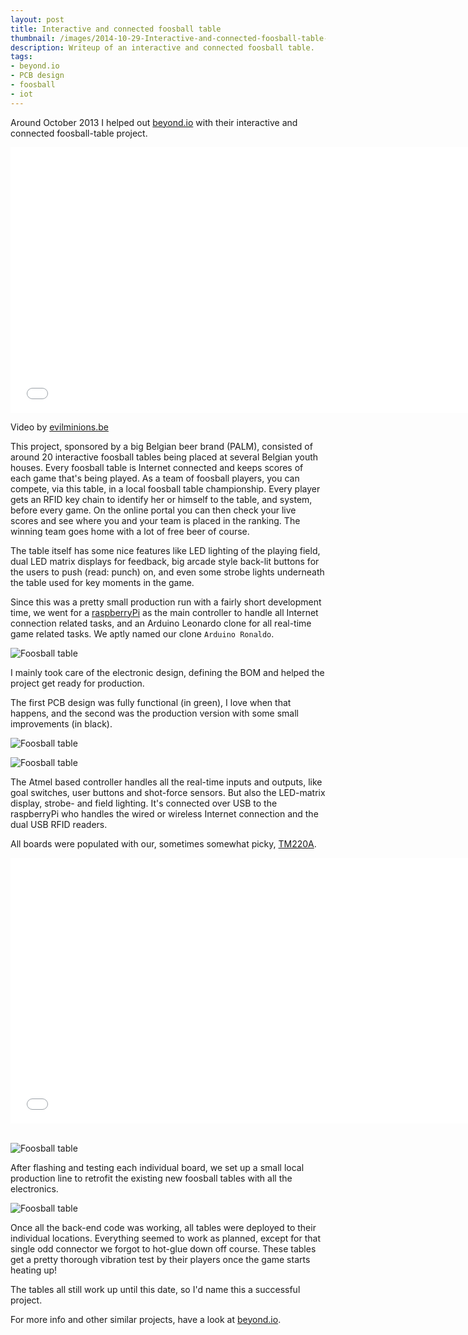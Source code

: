 ```yaml
---
layout: post
title: Interactive and connected foosball table
thumbnail: /images/2014-10-29-Interactive-and-connected-foosball-table-1.jpg
description: Writeup of an interactive and connected foosball table.
tags:
- beyond.io
- PCB design
- foosball
- iot
---
```



Around October 2013 I helped out [beyond.io](http://www.beyond.io) with their interactive and connected foosball-table project.


<div class="post-videoWrapper"><iframe src="//player.vimeo.com/video/76803848?title=0&byline=0&portrait=0" width="740" height="425" frameborder="0" title="Urban Crafts Kicker" webkitallowfullscreen mozallowfullscreen allowfullscreen></iframe></div>

<!--more-->

Video by [evilminions.be](http://www.evilminions.be/)

This project, sponsored by a big Belgian beer brand (PALM), consisted of around 20 interactive foosball tables being placed at several Belgian youth houses. Every foosball table is Internet connected and keeps scores of each game that's being played. As a team of foosball players, you can compete, via this table, in a local foosball table championship. Every player gets an RFID key chain to identify her or himself to the table, and system, before every game. On the online portal you can then check your live scores and see where you and your team is placed in the ranking. The winning team goes home with a lot of free beer of course.

The table itself has some nice features like LED lighting of the playing field, dual LED matrix displays for feedback, big arcade style back-lit buttons for the users to push (read: punch) on, and even some strobe lights underneath the table used for key moments in the game.

Since this was a pretty small production run with a fairly short development time, we went for a [raspberryPi](http://www.raspberrypi.org/) as the main controller to handle all Internet connection related tasks, and an Arduino Leonardo clone for all real-time game related tasks. We aptly named our clone `Arduino Ronaldo`.

![Foosball table](/images/2014-10-29-Interactive-and-connected-foosball-table-1.jpg)

I mainly took care of the electronic design, defining the BOM and helped the project get ready for production.

The first PCB design was fully functional (in green), I love when that happens, and the second was the production version with some small improvements (in black).

![Foosball table](/images/2014-10-29-Interactive-and-connected-foosball-table-3.jpg)

![Foosball table](/images/2014-10-29-Interactive-and-connected-foosball-table-4.jpg)

The Atmel based controller handles all the real-time inputs and outputs, like goal switches, user buttons and shot-force sensors. But also the LED-matrix display, strobe- and field lighting. It's connected over USB to the raspberryPi who handles the wired or wireless Internet connection and the dual USB RFID readers.

All boards were populated with our, sometimes somewhat picky, [TM220A](http://www.neodentech.com/bbx/996360-996360.html?id=26798&pid=761184).

<div class="post-videoWrapper"><iframe src="//player.vimeo.com/video/74738858?title=0&byline=0&portrait=0" width="740" height="425" frameborder="0" title="Urban Crafts Kicker" webkitallowfullscreen mozallowfullscreen allowfullscreen></iframe></div>

<br />

![Foosball table](/images/2014-10-29-Interactive-and-connected-foosball-table-5.jpg)

After flashing and testing each individual board, we set up a small local production line to retrofit the existing new foosball tables with all the electronics.

![Foosball table](/images/2014-10-29-Interactive-and-connected-foosball-table-2.jpg)

Once all the back-end code was working, all tables were deployed to their individual locations. Everything seemed to work as planned, except for that single odd connector we forgot to hot-glue down off course. These tables get a pretty thorough vibration test by their players once the game starts heating up!

The tables all still work up until this date, so I'd name this a successful project.

For more info and other similar projects, have a look at [beyond.io](http://beyond.io).

<!-- Client: [urbancrafts.tv](http://urbancrafts.tv) (PALM) which is a concept of [trendwolves.com](http://trendwolves.com) -->
